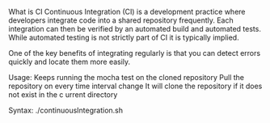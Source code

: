 What is CI
Continuous Integration (CI) is a development practice where developers integrate code into a shared repository frequently. Each integration can then be verified by an automated build and automated tests. While automated testing is not strictly part of CI it is typically implied.

One of the key benefits of integrating regularly is that you can detect errors quickly and locate them more easily. 

Usage:
  Keeps running the mocha test on the cloned repository
  Pull the repository on every time interval change
  It will clone the repository if it does not exist in the c  urrent directory
  
Syntax:
  ./continuousIntegration.sh <git Repository URL> <Time Interval>

